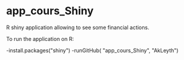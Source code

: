 # app_cours_Shiny
R shiny application allowing to see some financial actions.

To run the application on R:

  -install.packages("shiny")
  -runGitHub( "app_cours_Shiny", "AkLeyth")
